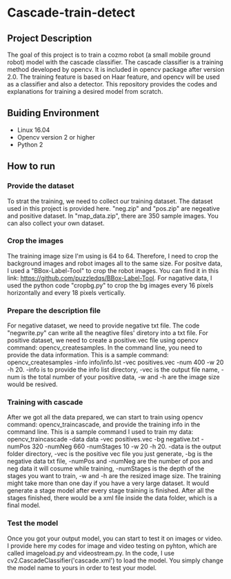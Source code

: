# Cascade-train-detect
## Project Description
The goal of this project is to train a cozmo robot (a small mobile ground robot) model with the cascade classifier. The cascade classifier is a training method developed by opencv. It is included in opencv package after version 2.0. The training feature is based on Haar feature, and opencv will be used as a classifier and also a detector. 
This repository provides the codes and explanations for training a desired model from scratch.
## Buiding Environment
* Linux 16.04
* Opencv version 2 or higher
* Python 2
## How to run
### Provide the dataset
To strat the training, we need to collect our training dataset. The dataset used in this project is provided here. "neg.zip" and "pos.zip" are negeative and positive dataset. In "map_data.zip", there are 350 sample images. You can also collect your own dataset.
### Crop the images
The training image size I'm using is 64 to 64. Therefore, I need to crop the background images and robot images all to the same size. For positve data, I used a "BBox-Label-Tool" to crop the robot images. You can find it in this link: https://github.com/puzzledqs/BBox-Label-Tool. For nagative data, I used the python code "cropbg.py" to crop the bg images every 16 pixels horizontally and every 18 pixels vertically.
### Prepare the description file
For negative dataset, we need to provide negative txt file. The code "negwrite.py" can write all the neagtive files' diretory into a txt file. For positive dataset, we need to create a positive.vec file using opencv command: opencv_createsamples. In the command line, you need to provide the data information. This is a sample command: opencv_createsamples -info info/info.lst -vec positives.vec -num 400 -w 20 -h 20. -info is to provide the info list directory, -vec is the output file name, -num is the total number of your positive data, -w and -h are the image size would be resived.
### Training with cascade
After we got all the data prepared, we can start to train using opencv command: opencv_traincascade, and provide the training info in the command line. This is a sample command I used to train my data: opencv_traincascade -data data -vec positives.vec -bg negative.txt -numPos 320 -numNeg 660 -numStages 10 -w 20 -h 20. -data is the output folder directory, -vec is the positive vec file you just generate, -bg is the negative data txt file, -numPos and -numNeg are the number of pos and neg data it will cosume while training, -numStages is the depth of the stages you want to train, -w and -h are the resized image size. The training might take more than one day if you have a very large dataset. It would generate a stage model after every stage training is finished. After all the stages finished, there would be a xml file inside the data folder, which is a final model.
### Test the model
Once you got your output model, you can start to test it on images or video. I provide here my codes for image and video testing on pyhton, which are called imageload.py and videostream.py. In the code, I use cv2.CascadeClassifier('cascade.xml') to load the model. You simply change the model name to yours in order to test your model.
